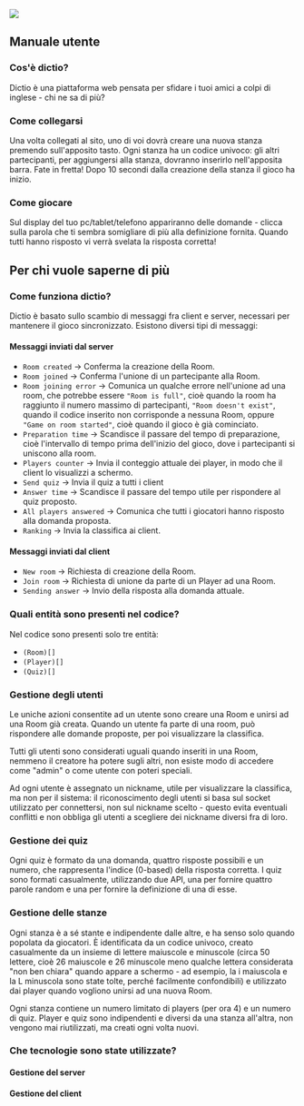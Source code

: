 ![](https://github.com/imaprincess/Dictio/blob/master/Images/dictiogame.png)

## Manuale utente
### Cos'è dictio? 
Dictio è una piattaforma web pensata per sfidare i tuoi amici a colpi di inglese - chi ne sa di più? 

### Come collegarsi
Una volta collegati al sito, uno di voi dovrà creare una nuova stanza premendo sull'apposito tasto. Ogni stanza ha un codice univoco: gli altri partecipanti, per aggiungersi alla stanza, dovranno inserirlo nell'apposita barra. Fate in fretta! Dopo 10 secondi dalla creazione della stanza il gioco ha inizio. 

### Come giocare
Sul display del tuo pc/tablet/telefono appariranno delle domande - clicca sulla parola che ti sembra somigliare di più alla definizione fornita. Quando tutti hanno risposto vi verrà svelata la risposta corretta!

## Per chi vuole saperne di più
### Come funziona dictio?
Dictio è basato sullo scambio di messaggi fra client e server, necessari per mantenere il gioco sincronizzato.
Esistono diversi tipi di messaggi: 

#### Messaggi inviati dal server 
* ```Room created``` -> Conferma la creazione della Room. 
* ```Room joined``` -> Conferma l'unione di un partecipante alla Room.
* ```Room joining error``` -> Comunica un qualche errore nell'unione ad una room, che potrebbe essere ```"Room is full"```, cioè quando la room ha raggiunto il numero massimo di partecipanti, ```"Room doesn't exist"```, quando il codice inserito non corrisponde a nessuna Room, oppure ```"Game on room started"```, cioè quando il gioco è già cominciato.  
* ```Preparation time``` -> Scandisce il passare del tempo di preparazione, cioè l'intervallo di tempo prima dell'inizio del gioco, dove i partecipanti si uniscono alla room.
* ```Players counter``` -> Invia il conteggio attuale dei player, in modo che il client lo visualizzi a schermo.
* ```Send quiz``` -> Invia il quiz a tutti i client
* ```Answer time``` -> Scandisce il passare del tempo utile per rispondere al quiz proposto.
* ```All players answered``` -> Comunica che tutti i giocatori hanno risposto alla domanda proposta. 
* ```Ranking``` -> Invia la classifica ai client.

#### Messaggi inviati dal client
* ```New room``` -> Richiesta di creazione della Room.
* ```Join room``` -> Richiesta di unione da parte di un Player ad una Room.
* ```Sending answer``` -> Invio della risposta alla domanda attuale.
 
### Quali entità sono presenti nel codice? 
Nel codice sono presenti solo tre entità: 
* ```(Room)[]```
* ```(Player)[]```
* ```(Quiz)[]```

### Gestione degli utenti
Le uniche azioni consentite ad un utente sono creare una Room e unirsi ad una Room già creata. Quando un utente fa parte di una room, può rispondere alle domande proposte, per poi visualizzare la classifica. 

Tutti gli utenti sono considerati uguali quando inseriti in una Room, nemmeno il creatore ha potere sugli altri, non esiste modo di accedere come "admin" o come utente con poteri speciali. 

Ad ogni utente è assegnato un nickname, utile per visualizzare la classifica, ma non per il sistema: il riconoscimento degli utenti si basa sul socket utilizzato per connettersi, non sul nickname scelto - questo evita eventuali conflitti e non obbliga gli utenti a scegliere dei nickname diversi fra di loro. 

### Gestione dei quiz
Ogni quiz è formato da una domanda, quattro risposte possibili e un numero, che rappresenta l'indice (0-based) della risposta corretta. 
I quiz sono formati casualmente, utilizzando due API, una per fornire quattro parole random e una per fornire la definizione di una di esse.

### Gestione delle stanze
Ogni stanza è a sé stante e indipendente dalle altre, e ha senso solo quando popolata da giocatori. È identificata da un codice univoco, creato casualmente da un insieme di lettere maiuscole e minuscole (circa 50 lettere, cioè 26 maiuscole e 26 minuscole meno qualche lettera considerata "non ben chiara" quando appare a schermo - ad esempio, la i maiuscola e la L minuscola sono state tolte, perché facilmente confondibili) e utilizzato dai player quando vogliono unirsi ad una nuova Room. 

Ogni stanza contiene un numero limitato di players (per ora 4) e un numero di quiz. Player e quiz sono indipendenti e diversi da una stanza all'altra, non vengono mai riutilizzati, ma creati ogni volta nuovi. 


### Che tecnologie sono state utilizzate? 
#### Gestione del server
#### Gestione del client 
